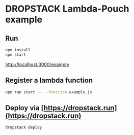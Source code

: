 # DROPSTACK Lambda-Pouch example

## Run

```bash
npm install
npm start
```

[http://localhost:3000/example](http://localhost:3000/example)

## Register a lambda function

```bash
npm run start -- --function example.js
```

## Deploy via [https://dropstack.run](https://dropstack.run)

```
dropstack deploy
```